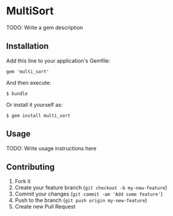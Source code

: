 # MultiSort

TODO: Write a gem description

## Installation

Add this line to your application's Gemfile:

    gem 'multi_sort'

And then execute:

    $ bundle

Or install it yourself as:

    $ gem install multi_sort

## Usage

TODO: Write usage instructions here

## Contributing

1. Fork it
2. Create your feature branch (`git checkout -b my-new-feature`)
3. Commit your changes (`git commit -am 'Add some feature'`)
4. Push to the branch (`git push origin my-new-feature`)
5. Create new Pull Request

